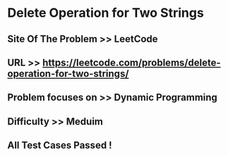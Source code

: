 # Delete Operation for Two Strings

## Site Of The Problem >> LeetCode

## URL >> https://leetcode.com/problems/delete-operation-for-two-strings/

## Problem focuses on >> Dynamic Programming 

## Difficulty >> Meduim

## All Test Cases Passed !

